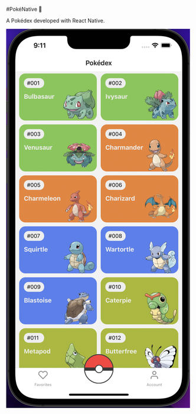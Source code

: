 #PokéNative 📱

A Pokédex developed with React Native.

![PokéNative image example 1](./readme_images/pokedex-1.png)